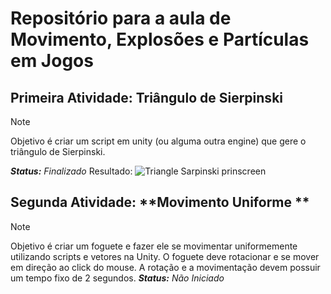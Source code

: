 # Repositório para a aula de Movimento, Explosões e Partículas em Jogos


## Primeira Atividade: **Triângulo de Sierpinski** 
>[!NOTE]
>Objetivo é criar um script em unity (ou alguma outra engine) que gere o triângulo de Sierpinski.

***Status:*** *Finalizado*
Resultado:
![Triangle Sarpinski prinscreen](https://cdn.discordapp.com/attachments/684909359062319196/1142117036525371524/Sarpinski.png) 

## Segunda Atividade: **Movimento Uniforme ** 
>[!NOTE]
>Objetivo é criar um foguete e fazer ele se movimentar uniformemente utilizando scripts e vetores na Unity. O foguete deve rotacionar e se mover em direção ao click do mouse. A rotação e a movimentação devem possuir um tempo fixo de 2 segundos.
***Status:*** *Não Iniciado*


